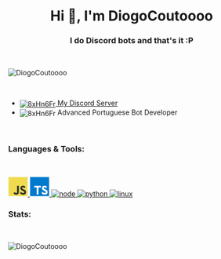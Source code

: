 <h1 align="center">Hi 👋, I'm DiogoCoutoooo</h1>
<h3 align="center">I do Discord bots and that's it :P</h3>

</br>
<p align="left"> <img src="https://komarev.com/ghpvc/?username=DiogoCoutoooo&label=Profile%20views&color=0e75b6&style=flat" alt="DiogoCoutoooo" /> </p>
</br>

- <a href="https://discord.gg" target="blank"><img align="center" src="https://cdn.worldvectorlogo.com/logos/discord.svg" alt="8xHn6Fr" height="20" width="" /> My Discord Server</a>
- <img align="center" src="https://cdn-0.emojis.wiki/emoji-pics/microsoft/robot-microsoft.png" alt="8xHn6Fr" height="20" width="" /> Advanced Portuguese Bot Developer
</br>

<h3 align="left">Languages & Tools:</h3>
</br>
<p align="left"> <a href="https://www.javascript.com/" target="_blank"> <img src="https://raw.githubusercontent.com/devicons/devicon/master/icons/javascript/javascript-original.svg" alt="javascript" width="40" height="40"/> </a> <a href="https://www.typescriptlang.org/" target="_blank"> <img src="https://raw.githubusercontent.com/devicons/devicon/master/icons/typescript/typescript-original.svg" alt="typescript" width="40" height="40"/> </a> <a href="https://nodejs.org/en/" target="_blank"> <img src="https://miro.medium.com/max/400/1*tfZa4vsI6UusJYt_fzvGnQ.png" alt="node" width="40" height="40"/> </a> <a href="https://www.python.org" target="_blank"> <img src="https://upload.wikimedia.org/wikipedia/commons/thumb/c/c3/Python-logo-notext.svg/1200px-Python-logo-notext.svg.png" alt="python" width="40" height="40"/> </a> <a href="https://ubuntu.com" target="_blank"> <img src="https://upload.wikimedia.org/wikipedia/commons/thumb/a/ab/Logo-ubuntu_cof-orange-hex.svg/1200px-Logo-ubuntu_cof-orange-hex.svg.png" alt="linux" width="40" height="40"/> </a>
  
<p align="center">
<h3 align="left">Stats:</h3>
</br>
<p align="left"> <img src="https://github-readme-stats.vercel.app/api/top-langs/?username=DiogoCoutoooo&layout=compact&theme=github_dark" alt="DiogoCoutoooo" /> </p>
</br>
</p>
